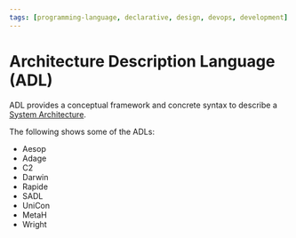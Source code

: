 ```yaml
---
tags: [programming-language, declarative, design, devops, development]
---
```


# Architecture Description Language (ADL)

ADL provides a conceptual framework and concrete syntax to describe a
[System Architecture](202303242154.md).

The following shows some of the ADLs:
- Aesop
- Adage
- C2
- Darwin
- Rapide
- SADL
- UniCon
- MetaH
- Wright
